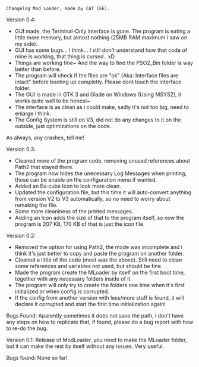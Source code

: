 	Changelog Mod Loader, made by CAT (EE).

 Version 0.4:
 - GUI made, the Terminal-Only interface is gone. The program is eating a little more memory, but almost nothing (25MB RAM maximum i saw on my side).
 - GUI has some bugs... i think... I still don't understand how that code of mine is working, that thing is cursed.. xD
 - Things are working fine~ And the way to find the PSO2_Bin folder is way better than before.
 - The program will check if the files are "ok" (Aka: Interface files are intact" before booting up completly. Please dont touch the interface folder.
 - The GUI is made in GTK 3 and Glade on Windows (Using MSYS2), it works quite well to be honest~
 - The interface is as clean as i could make, sadly it's not too big, need to enlarge i think.
 - The Config System is still on V3, did not do any changes to it on the outside, just optimizations on the code.
 
 As always, any crashes, tell me!

 Version 0.3:
 - Cleaned more of the program code, removing unused references about Path2 that stayed there.
 - The program now hides the unecessary Log Messages when printing, those can be enable on the configuration menu if wanted.
 - Added an Ex-cube Icon to look more clean.
 - Updated the configuration file, but this time it will auto-convert anything from version V2 to V3 automatically, so no need to worry about remaking the file.
 - Some more cleaniness of the printed messages.
 - Adding an Icon adds the size of that to the program itself, so now the program is 207 KB, 170 KB of that is just the icon file.
 
  Version 0.2:
 - Removed the option for using Path2, the mode was incomplete and i think it's just better to copy and paste the program on another folder.
 - Cleaned a little of the code (most was the above). Still need to clean some references and variables not used, but should be fine.
 - Made the program create the MLoader by itself on the first boot time, together with any necessary folders inside of it.
 - The program will only try to create the folders one time when it's first initialized or when config is corrupted.
 - If the config from another version with less/more stuff is found, it will declare it corrupted and start the first time initialization again!
 
 Bugs Found: Aparently sometimes it does not save the path, i don't have any steps on how to replicate that, if found, please do a bug report with how to re-do the bug.
 
 Version 0.1:
Release of ModLoader, you need to make the MLoader folder, but it can make the rest by itself without any issues. Very useful.

Bugs found: None so far!
